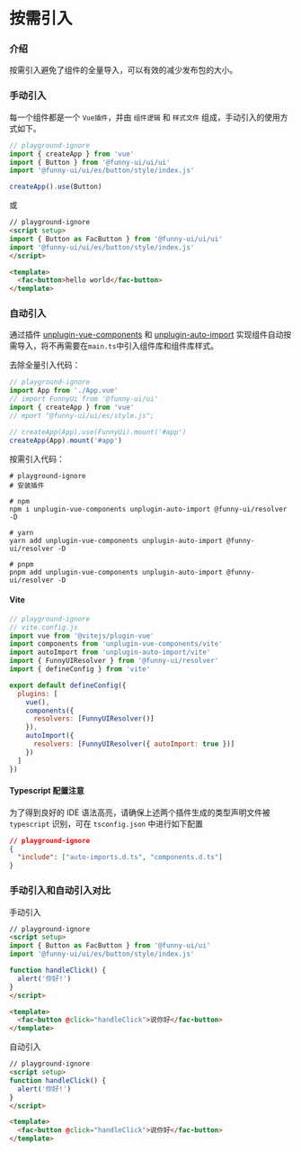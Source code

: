 # 按需引入

### 介绍

按需引入避免了组件的全量导入，可以有效的减少发布包的大小。

### 手动引入

每一个组件都是一个 `Vue插件`，并由 `组件逻辑` 和 `样式文件` 组成，手动引入的使用方式如下。

```js
// playground-ignore
import { createApp } from 'vue'
import { Button } from '@funny-ui/ui/ui'
import '@funny-ui/ui/es/button/style/index.js'

createApp().use(Button)
```

或

```html
// playground-ignore
<script setup>
import { Button as FacButton } from '@funny-ui/ui/ui'
import '@funny-ui/ui/es/button/style/index.js'
</script>

<template>
  <fac-button>hello world</fac-button>
</template>
```

### 自动引入

通过插件
[unplugin-vue-components](https://github.com/antfu/unplugin-vue-components) 和 
[unplugin-auto-import](https://github.com/antfu/unplugin-auto-import)
实现组件自动按需导入，将不再需要在`main.ts`中引入组件库和组件库样式。

去除全量引入代码：

```js
// playground-ignore
import App from './App.vue'
// import FunnyUi from '@funny-ui/ui'
import { createApp } from 'vue'
// mport "@funny-ui/ui/es/style.js";

// createApp(App).use(FunnyUi).mount('#app')
createApp(App).mount('#app')
```

按需引入代码：

```shell
# playground-ignore
# 安装插件

# npm
npm i unplugin-vue-components unplugin-auto-import @funny-ui/resolver -D

# yarn
yarn add unplugin-vue-components unplugin-auto-import @funny-ui/resolver -D

# pnpm
pnpm add unplugin-vue-components unplugin-auto-import @funny-ui/resolver -D
```

#### Vite

```js
// playground-ignore
// vite.config.js
import vue from '@vitejs/plugin-vue'
import components from 'unplugin-vue-components/vite'
import autoImport from 'unplugin-auto-import/vite'
import { FunnyUIResolver } from '@funny-ui/resolver'
import { defineConfig } from 'vite'

export default defineConfig({
  plugins: [
    vue(),
    components({
      resolvers: [FunnyUIResolver()]
    }),
    autoImport({
      resolvers: [FunnyUIResolver({ autoImport: true })]
    })
  ]
})
```

#### Typescript 配置注意

为了得到良好的 IDE 语法高亮，请确保上述两个插件生成的类型声明文件被 `typescript` 识别，可在 `tsconfig.json` 中进行如下配置

```json
// playground-ignore
{
  "include": ["auto-imports.d.ts", "components.d.ts"]
}
```

### 手动引入和自动引入对比

手动引入

```html
// playground-ignore
<script setup>
import { Button as FacButton } from '@funny-ui/ui'
import '@funny-ui/ui/es/button/style/index.js'

function handleClick() {
  alert('你好!')
}
</script>

<template>
  <fac-button @click="handleClick">说你好</fac-button>
</template>
```

自动引入

```html
// playground-ignore
<script setup>
function handleClick() {
  alert('你好!')
}
</script>

<template>
  <fac-button @click="handleClick">说你好</fac-button>
</template>
```